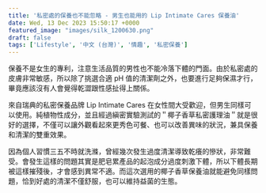 ```yaml
---
title: '私密處的保養也不能忽略 - 男生也能用的 Lip Intimate Cares 保養油'
date: Wed, 13 Dec 2023 15:50:17 +0000
featured_image: "images/silk_1200630.png"
draft: false
tags: ['Lifestyle', '中文 (台灣)', '情趣', '私密保養']
---
```


保養不是女生的專利，注意生活品質的男性也不能冷落下體的門面。由於私密處的皮膚非常敏感，所以除了挑選合適 pH 值的清潔劑之外，也要進行足夠保濕才行，畢竟應該沒有人會覺得乾澀跟性感扯得上關係。

來自瑞典的私密保養品牌 Lip Intimate Cares 在女性間大受歡迎，但男生同樣可以使用。純植物性成分，並且經過縝密實驗測試的＂椰子香草私密護理油＂就是很好的選擇，不僅可以讓外觀看起來更秀色可餐、也可以改善異味的狀況，兼具保養和清潔的雙重效果。

因為個人習慣三五不時就洗滌，曾經幾次發生過度清潔導致乾癢的慘狀，非常難受。會發生這樣的問題其實是肥皂累產品的起泡成分過度刺激下體，所以下體長期被這樣摧殘後，才會感到異常不適。而這次選用的椰子香草保養油就能避免同樣問題，恰到好處的清潔不僅舒服，也可以維持益菌的生態。